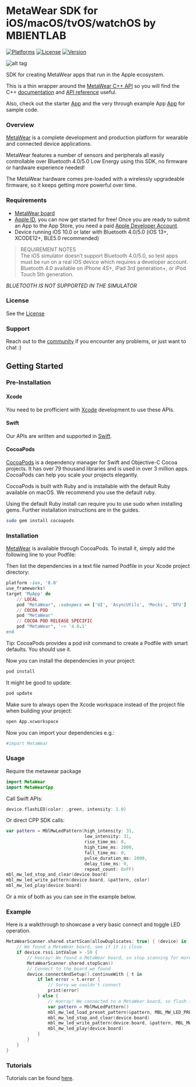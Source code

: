 # MetaWear  SDK for iOS/macOS/tvOS/watchOS by MBIENTLAB

[![Platforms](https://img.shields.io/cocoapods/p/MetaWear.svg?style=flat)](http://cocoapods.org/pods/MetaWear)
[![License](https://img.shields.io/cocoapods/l/MetaWear.svg?style=flat)](https://github.com/mbientlab/MetaWear-SDK-iOS-macOS-tvOS/blob/master/LICENSE.md)
[![Version](https://img.shields.io/cocoapods/v/MetaWear.svg?style=flat)](http://cocoapods.org/pods/MetaWear)

![alt tag](https://raw.githubusercontent.com/mbientlab/MetaWear-SDK-iOS-macOS-tvOS/master/Images/Metawear.png)

SDK for creating MetaWear apps that run in the Apple ecosystem.  

This is a thin wrapper around the [MetaWear C++ API](https://github.com/mbientlab/MetaWear-SDK-Cpp) so you will find the C++ [documentation](https://mbientlab.com/cppdocs/latest/) and [API reference](https://mbientlab.com/docs/metawear/cpp/latest/globals.html) useful.

Also, check out the starter [App](https://github.com/mbientlab/MetaWear-SDK-iOS-macOS-tvOS/tree/master/StarterProject) and the very through example App [App](https://github.com/mbientlab/MetaWear-SDK-iOS-macOS-tvOS/tree/master/ExampleApp) for sample code.

### Overview

[MetaWear](https://mbientlab.com) is a complete development and production platform for wearable and connected device applications.

MetaWear features a number of sensors and peripherals all easily controllable over Bluetooth 4.0/5.0 Low Energy using this SDK, no firmware or hardware experience needed!

The MetaWear hardware comes pre-loaded with a wirelessly upgradeable firmware, so it keeps getting more powerful over time.

### Requirements
- [MetaWear board](https://mbientlab.com/store/)
- [Apple ID](https://appleid.apple.com/), you can now get started for free!  Once you are ready to submit an App to the App Store, you need a paid [Apple Developer Account](https://developer.apple.com/programs/ios/).
- Device running iOS 10.0 or later with Bluetooth 4.0/5.0 (iOS 13+, XCODE12+, BLE5.0 recommended)

> REQUIREMENT NOTES  
The iOS simulator doesn’t support Bluetooth 4.0/5.0, so test apps must be run on a real iOS device which requires a developer account.  Bluetooth 4.0 available on iPhone 4S+, iPad 3rd generation+, or iPod Touch 5th generation.

*BLUETOOTH IS NOT SUPPORTED IN THE SIMULATOR*

### License
See the [License](https://github.com/mbientlab/MetaWear-SDK-iOS-macOS-tvOS/blob/master/LICENSE.md)

### Support
Reach out to the [community](https://mbientlab.com/community/) if you encounter any problems, or just want to chat :)

## Getting Started

### Pre-Installation

#### Xcode
You need to be profficient with [Xcode](https://developer.apple.com/xcode/) development to use these APIs.

#### Swift
Our APIs are written and supported in [Swift](https://developer.apple.com/swift/).

#### CocoaPods
[CocoaPods](https://cocoapods.org/) is a dependency manager for Swift and Objective-C Cocoa projects. It has over 79 thousand libraries and is used in over 3 million apps. CocoaPods can help you scale your projects elegantly.

CocoaPods is built with Ruby and is installable with the default Ruby available on macOS. We recommend you use the default ruby.

Using the default Ruby install can require you to use sudo when installing gems. Further installation instructions are in the guides.

```sh
sudo gem install cocoapods
```
### Installation
[MetaWear](https://cocoapods.org/pods/MetaWear) is available through CocoaPods. To install it, simply add the following line to your Podfile:

Then list the dependencies in a text file named Podfile in your Xcode project directory:

```ruby
platform :ios, '8.0'
use_frameworks!
target 'MyApp' do
    // LOCAL
    pod "MetaWear", :subspecs => ['UI', 'AsyncUtils', 'Mocks', 'DFU']
    // COCOA POD
    pod "MetaWear"
    // COCOA POD RELEASE SPECIFIC
    pod "MetaWear", '~> '4.0.1'
end
```
Tip: CocoaPods provides a pod init command to create a Podfile with smart defaults. You should use it.

Now you can install the dependencies in your project:

```sh
pod install
```

It might be good to update:

```sh
pod update
```

Make sure to always open the Xcode workspace instead of the project file when building your project:

```sh
open App.xcworkspace
```
Now you can import your dependencies e.g.:

```sh
#import MetaWear
```

### Usage
Require the metawear package

```swift
import MetaWear
import MetaWearCpp
```

Call Swift APIs:
```swift
device.flashLED(color: .green, intensity: 1.0)
```

Or direct CPP SDK calls:
```swift
var pattern = MblMwLedPattern(high_intensity: 31,
                              low_intensity: 31,
                              rise_time_ms: 0,
                              high_time_ms: 2000,
                              fall_time_ms: 0,
                              pulse_duration_ms: 2000,
                              delay_time_ms: 0,
                              repeat_count: 0xFF)
mbl_mw_led_stop_and_clear(device.board)
mbl_mw_led_write_pattern(device.board, &pattern, color)
mbl_mw_led_play(device.board)
```
Or a mix of both as you can see in the example below.

### Example

Here is a walkthrough to showcase a very basic connect and toggle LED operation.
```swift
MetaWearScanner.shared.startScan(allowDuplicates: true) { (device) in
    // We found a MetaWear board, see if it is close
    if device.rssi.intValue > -50 {
        // Hooray! We found a MetaWear board, so stop scanning for more
        MetaWearScanner.shared.stopScan()
        // Connect to the board we found
        device.connectAndSetup().continueWith { t in
            if let error = t.error {
                // Sorry we couldn't connect
                print(error)
            } else {
                // Hooray! We connected to a MetaWear board, so flash its LED!
                var pattern = MblMwLedPattern()
                mbl_mw_led_load_preset_pattern(&pattern, MBL_MW_LED_PRESET_PULSE)
                mbl_mw_led_stop_and_clear(device.board)
                mbl_mw_led_write_pattern(device.board, &pattern, MBL_MW_LED_COLOR_GREEN)
                mbl_mw_led_play(device.board)
            }
        }
    }
}
```

### Tutorials
Tutorials can be found [here](https://mbientlab.com/tutorials/).
